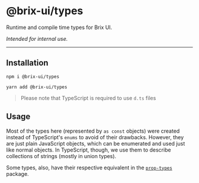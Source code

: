 # @brix-ui/types

Runtime and compile time types for Brix UI.

_Intended for internal use._

---

## Installation

```shell script
npm i @brix-ui/types
```

```shell script
yarn add @brix-ui/types
```

> Please note that TypeScript is required to use `d.ts` files

## Usage

Most of the types here (represented by `as const` objects) were created instead of TypeScript's `enums`
to avoid of their drawbacks. However, they are just plain JavaScript objects, which can be enumerated and
used just like normal objects.
In TypeScript, though, we use them to describe collections of strings (mostly in union types).

Some types, also, have their respective equivalent in the [`prop-types`](../prop-types/README.md) package.
